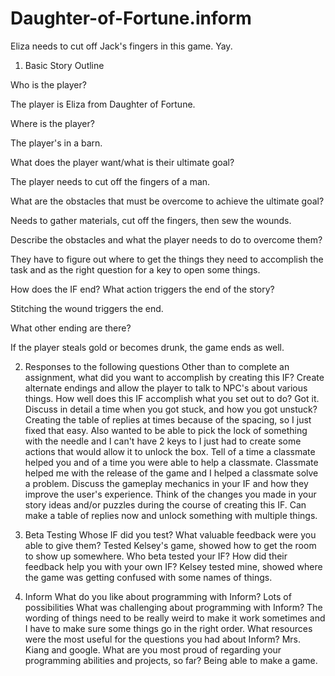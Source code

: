Daughter-of-Fortune.inform
==========================

Eliza needs to cut off Jack's fingers in this game. Yay.

1. Basic Story Outline

Who is the player?

The player is Eliza from Daughter of Fortune.

Where is the player?

The player's in a barn.

What does the player want/what is their ultimate goal?

The player needs to cut off the fingers of a man.

What are the obstacles that must be overcome to achieve the ultimate goal?

Needs to gather materials, cut off the fingers, then sew the wounds.

Describe the obstacles and what the player needs to do to overcome them?

They have to figure out where to get the things they need to accomplish the task and as the right question for a key to open some things.

How does the IF end? What action triggers the end of the story?

Stitching the wound triggers the end.

What other ending are there?

If the player steals gold or becomes drunk, the game ends as well.


2. Responses to the following questions
Other than to complete an assignment, what did you want to accomplish by creating this IF?
	Create alternate endings and allow the player to talk to NPC's about various things.
How well does this IF accomplish what you set out to do?
	Got it.
Discuss in detail a time when you got stuck, and how you got unstuck?
	Creating the table of replies at times because of the spacing, so I just fixed that easy. Also wanted to be able to pick the lock of something with the needle and I can't have 2 keys to I just had to create some actions that would allow it to unlock the box.
Tell of a time a classmate helped you and of a time you were able to help a classmate.
	Classmate helped me with the release of the game and I helped a classmate solve a problem.
Discuss the gameplay mechanics in your IF and how they improve the user's experience. Think of the changes you made in your story ideas and/or puzzles during the course of creating this IF.
	Can make a table of replies now and unlock something with multiple things.

3. Beta Testing
Whose IF did you test? What valuable feedback were you able to give them?
	Tested Kelsey's game, showed how to get the room to show up somewhere.
Who beta tested your IF? How did their feedback help you with your own IF?
	Kelsey tested mine, showed where the game was getting confused with some names of things.

4. Inform
What do you like about programming with Inform?
	Lots of possibilities
What was challenging about programming with Inform?
	The wording of things need to be really weird to make it work sometimes and I have to make sure some things go in the right order.
What resources were the most useful for the questions you had about Inform?
	Mrs. Kiang and google.
What are you most proud of regarding your programming abilities and projects, so far?
	Being able to make a game.
